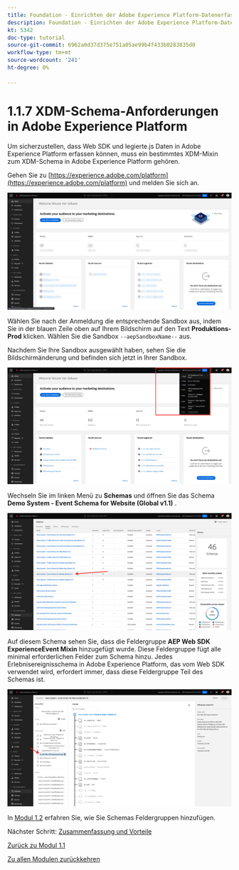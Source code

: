 ```yaml
---
title: Foundation - Einrichten der Adobe Experience Platform-Datenerfassung und der Web SDK-Erweiterung - XDM-Schema-Anforderungen in Adobe Experience Platform
description: Foundation - Einrichten der Adobe Experience Platform-Datenerfassung und der Web SDK-Erweiterung - XDM-Schema-Anforderungen in Adobe Experience Platform
kt: 5342
doc-type: tutorial
source-git-commit: 6962a0d37d375e751a05ae99b4f433b0283835d0
workflow-type: tm+mt
source-wordcount: '241'
ht-degree: 0%

---
```


# 1.1.7 XDM-Schema-Anforderungen in Adobe Experience Platform

Um sicherzustellen, dass Web SDK und legierte.js Daten in Adobe Experience Platform erfassen können, muss ein bestimmtes XDM-Mixin zum XDM-Schema in Adobe Experience Platform gehören.

Gehen Sie zu [https://experience.adobe.com/platform](https://experience.adobe.com/platform) und melden Sie sich an.

![AEP-Debugger](./images/exp1.png)

Wählen Sie nach der Anmeldung die entsprechende Sandbox aus, indem Sie in der blauen Zeile oben auf Ihrem Bildschirm auf den Text **Produktions-Prod** klicken. Wählen Sie die Sandbox `--aepSandboxName--` aus.

Nachdem Sie Ihre Sandbox ausgewählt haben, sehen Sie die Bildschirmänderung und befinden sich jetzt in Ihrer Sandbox.

![AEP-Debugger](./images/exp2.png)

Wechseln Sie im linken Menü zu **Schemas** und öffnen Sie das Schema **Demo System - Event Schema for Website (Global v1.1)** .

![AEP-Debugger](./images/exp3.png)

Auf diesem Schema sehen Sie, dass die Feldergruppe **AEP Web SDK ExperienceEvent Mixin** hinzugefügt wurde. Diese Feldergruppe fügt alle minimal erforderlichen Felder zum Schema hinzu. Jedes Erlebnisereignisschema in Adobe Experience Platform, das vom Web SDK verwendet wird, erfordert immer, dass diese Feldergruppe Teil des Schemas ist.

![AEP-Debugger](./images/exp4.png)

In [Modul 1.2](./../module1.2/data-ingestion.md) erfahren Sie, wie Sie Schemas Feldergruppen hinzufügen.

Nächster Schritt: [Zusammenfassung und Vorteile](./summary.md)

[Zurück zu Modul 1.1](./data-ingestion-launch-web-sdk.md)

[Zu allen Modulen zurückkehren](./../../../overview.md)
